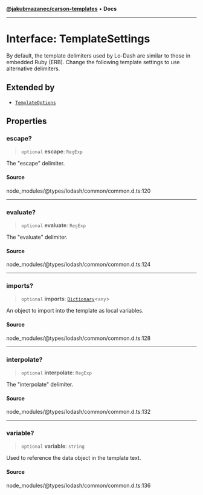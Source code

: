 [**@jakubmazanec/carson-templates**](../../../README.md) • **Docs**

---

# Interface: TemplateSettings

By default, the template delimiters used by Lo-Dash are similar to those in embedded Ruby (ERB).
Change the following template settings to use alternative delimiters.

## Extended by

- [`TemplateOptions`](TemplateOptions.md)

## Properties

### escape?

> `optional` **escape**: `RegExp`

The "escape" delimiter.

#### Source

node_modules/@types/lodash/common/common.d.ts:120

---

### evaluate?

> `optional` **evaluate**: `RegExp`

The "evaluate" delimiter.

#### Source

node_modules/@types/lodash/common/common.d.ts:124

---

### imports?

> `optional` **imports**: [`Dictionary`](Dictionary.md)\<`any`\>

An object to import into the template as local variables.

#### Source

node_modules/@types/lodash/common/common.d.ts:128

---

### interpolate?

> `optional` **interpolate**: `RegExp`

The "interpolate" delimiter.

#### Source

node_modules/@types/lodash/common/common.d.ts:132

---

### variable?

> `optional` **variable**: `string`

Used to reference the data object in the template text.

#### Source

node_modules/@types/lodash/common/common.d.ts:136
